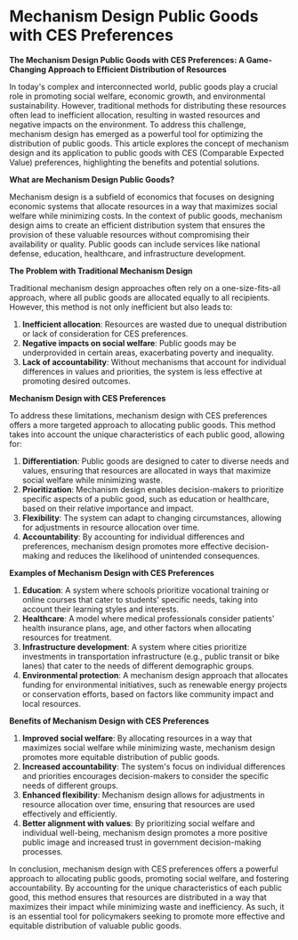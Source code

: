 # Mechanism Design Public Goods with CES Preferences

**The Mechanism Design Public Goods with CES Preferences: A Game-Changing Approach to Efficient Distribution of Resources**

In today's complex and interconnected world, public goods play a crucial role in promoting social welfare, economic growth, and environmental sustainability. However, traditional methods for distributing these resources often lead to inefficient allocation, resulting in wasted resources and negative impacts on the environment. To address this challenge, mechanism design has emerged as a powerful tool for optimizing the distribution of public goods. This article explores the concept of mechanism design and its application to public goods with CES (Comparable Expected Value) preferences, highlighting the benefits and potential solutions.

**What are Mechanism Design Public Goods?**

Mechanism design is a subfield of economics that focuses on designing economic systems that allocate resources in a way that maximizes social welfare while minimizing costs. In the context of public goods, mechanism design aims to create an efficient distribution system that ensures the provision of these valuable resources without compromising their availability or quality. Public goods can include services like national defense, education, healthcare, and infrastructure development.

**The Problem with Traditional Mechanism Design**

Traditional mechanism design approaches often rely on a one-size-fits-all approach, where all public goods are allocated equally to all recipients. However, this method is not only inefficient but also leads to:

1. **Inefficient allocation**: Resources are wasted due to unequal distribution or lack of consideration for CES preferences.
2. **Negative impacts on social welfare**: Public goods may be underprovided in certain areas, exacerbating poverty and inequality.
3. **Lack of accountability**: Without mechanisms that account for individual differences in values and priorities, the system is less effective at promoting desired outcomes.

**Mechanism Design with CES Preferences**

To address these limitations, mechanism design with CES preferences offers a more targeted approach to allocating public goods. This method takes into account the unique characteristics of each public good, allowing for:

1. **Differentiation**: Public goods are designed to cater to diverse needs and values, ensuring that resources are allocated in ways that maximize social welfare while minimizing waste.
2. **Prioritization**: Mechanism design enables decision-makers to prioritize specific aspects of a public good, such as education or healthcare, based on their relative importance and impact.
3. **Flexibility**: The system can adapt to changing circumstances, allowing for adjustments in resource allocation over time.
4. **Accountability**: By accounting for individual differences and preferences, mechanism design promotes more effective decision-making and reduces the likelihood of unintended consequences.

**Examples of Mechanism Design with CES Preferences**

1. **Education**: A system where schools prioritize vocational training or online courses that cater to students' specific needs, taking into account their learning styles and interests.
2. **Healthcare**: A model where medical professionals consider patients' health insurance plans, age, and other factors when allocating resources for treatment.
3. **Infrastructure development**: A system where cities prioritize investments in transportation infrastructure (e.g., public transit or bike lanes) that cater to the needs of different demographic groups.
4. **Environmental protection**: A mechanism design approach that allocates funding for environmental initiatives, such as renewable energy projects or conservation efforts, based on factors like community impact and local resources.

**Benefits of Mechanism Design with CES Preferences**

1. **Improved social welfare**: By allocating resources in a way that maximizes social welfare while minimizing waste, mechanism design promotes more equitable distribution of public goods.
2. **Increased accountability**: The system's focus on individual differences and priorities encourages decision-makers to consider the specific needs of different groups.
3. **Enhanced flexibility**: Mechanism design allows for adjustments in resource allocation over time, ensuring that resources are used effectively and efficiently.
4. **Better alignment with values**: By prioritizing social welfare and individual well-being, mechanism design promotes a more positive public image and increased trust in government decision-making processes.

In conclusion, mechanism design with CES preferences offers a powerful approach to allocating public goods, promoting social welfare, and fostering accountability. By accounting for the unique characteristics of each public good, this method ensures that resources are distributed in a way that maximizes their impact while minimizing waste and inefficiency. As such, it is an essential tool for policymakers seeking to promote more effective and equitable distribution of valuable public goods.
